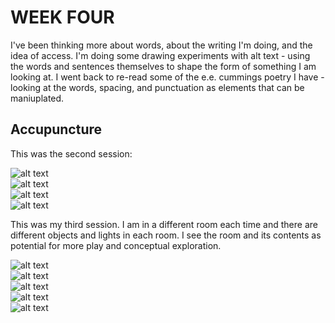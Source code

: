 # WEEK FOUR  

I've been thinking more about words, about the writing I'm doing, and the idea of access. I'm doing some drawing experiments with alt text - using the words and sentences themselves to shape the form of something I am looking at. I went back to re-read some of the e.e. cummings poetry I have - looking at the words, spacing, and punctuation as elements that can be maniuplated.  

## Accupuncture  

This was the second session:  

![alt text](images/darkroom1.jpg)  
![alt text](images/thelight.jpg)  
![alt text](images/examtable.jpeg)  
![alt text](images/manyspines.jpeg)  

This was my third session. I am in a different room each time and there are different objects and lights in each room. I see the room and its contents as potential for more play and conceptual exploration.  

![alt text](images/spikewheel.jpeg)  
![alt text](images/spinecomp1.jpeg)  
![alt text](images/spinecomp2.jpeg)  
![alt text](images/spinecomp3.jpeg)  
![alt text](images/hedgehoghands.jpg)  
